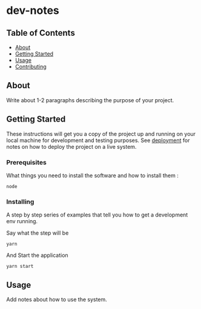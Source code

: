 # dev-notes

## Table of Contents

- [About](#about)
- [Getting Started](#getting_started)
- [Usage](#usage)
- [Contributing](../CONTRIBUTING.md)

## About <a name = "about"></a>

Write about 1-2 paragraphs describing the purpose of your project.

## Getting Started <a name = "getting_started"></a>

These instructions will get you a copy of the project up and running on your local machine for development and testing purposes. See [deployment](#deployment) for notes on how to deploy the project on a live system.

### Prerequisites

What things you need to install the software and how to install them :

```
node
```

### Installing

A step by step series of examples that tell you how to get a development env running.

Say what the step will be

```
yarn
```

And Start the application

```
yarn start
```

## Usage <a name = "usage"></a>

Add notes about how to use the system.
